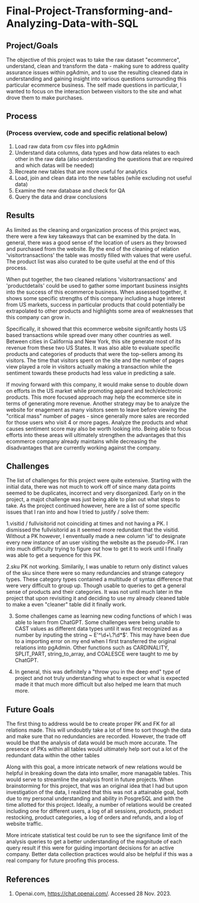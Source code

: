 # Final-Project-Transforming-and-Analyzing-Data-with-SQL

## Project/Goals
The objective of this project was to take the raw dataset "ecommerce", understand, clean and transform the data - making sure to address quality assurance issues within pgAdmin, and to use the resulting cleaned data in understanding and gaining insight into various questions surrounding this particular ecommerce business. The self made questions in particular, I wanted to focus on the interaction between visitors to the site and what drove them to make purchases. 

## Process
### (Process overview, code and specific relational below)
1. Load raw data from csv files into pgAdmin
2. Understand data columns, data types and how data relates to each other in the raw data (also understanding the questions that are required and which datas will be needed)
3. Recreate new tables that are more useful for analytics
4. Load, join and clean data into the new tables (while excluding not useful data)
5. Examine the new database and check for QA
6. Query the data and draw conclusions

## Results
As limited as the cleaning and organization process of this project was, there were a few key takeaways that can be examined by the data. In general, there was a good sense of the location of users as they browsed and purchased from the website. By the end of the cleaning of relation 'visitortransactions' the table was mostly filled with values that were useful. The product list was also curated to be quite useful at the end of this process. 

When put together, the two cleaned relations 'visitortransactions' and 'productdetails' could be used to gather some important business insights into the success of this ecommerce business. When assessed together, it shows some specific strengths of this company including a huge interest from US markets, success in particular products that could potentially be extrapolated to other products and highlights some area of weaknesses that this company can grow in. 

Specifically, it showed that this ecommerce website signifcantly hosts US based transactions while spread over many other countries as well. Between cities in California and New York, this site generate most of its revenue from these two US States. It was also able to evaluate specific products and categories of products that were the top-sellers among its visitors. The time that visitors spent on the site and the number of pages view played a role in visitors actually making a transaction while the sentiment towards these products had less value in predicting a sale. 

If moving forward with this company, it would make sense to double down on efforts in the US market while promoting apparel and tech/electronic products. This more focused approach may help the ecommerce site in terms of generating more revenue. Another strategy may be to analyze the website for enagement as many visitors seem to leave before viewing the "critical mass" number of pages - since generally more sales are recorded for those users who visit 4 or more pages. Analyze the products and what causes sentiment score may also be worth looking into. Being able to focus efforts into these areas will ultimately strengthen the advantages that this ecommerce company already maintains while decreasing the disadvantages that are currently working against the company.


## Challenges 
The list of challenges for this project were quite extensive. Starting with the initial data, there was not much to work off of since many data points seemed to be duplicates, incorrect and very disorganized. Early on in the project, a majot challenge was just being able to plan out what steps to take. As the project continued however, here are a list of some specific issues that I ran into and how I tried to justify / solve them:

1.visitid / fullvisitorid not coinciding at times and not having a PK. I dismissed the fullvisitorid as it seemed more redundant that the visitid. Without a PK however, I enventually made a new column 'id' to designate every new instance of an user visiting the website as the pseudo-PK. I ran into much difficulty trying to figure out how to get it to work until I finally was able to get a sequence for this PK.

2.sku PK not working. Similarily, I was unable to return only distinct values of the sku since there were so many redundancies and strange category types. These category types contained a multitude of syntax difference that were very difficult to group up. Though usable to queries to get a general sense of products and their categories. It was not until much later in the project that upon revisiting it and deciding to use my already cleaned table to make a even "cleaner" table did it finally work.

3. Some challenges came as learning new coding functions of which I was able to learn from ChatGPT. Some challenges were being unable to CAST values as different data types until it was first recognized as a number by inputing the string ~ E'^\\d+\\.?\\d*$'. This may have been due to a importing error on my end when I first transferred the original relations into pgAdmin. Other functions such as CARDINALITY, SPLIT_PART, string_to_array, and COALESCE were taught to me by ChatGPT.

4. In general, this was definitely a "throw you in the deep end" type of project and not truly understanding what to expect or what is expected made it that much more difficult but also helped me learn that much more. 

## Future Goals
The first thing to address would be to create proper PK and FK for all relations made. This will undoubtly take a lot of time to sort though the data and make sure that no redundancies are recorded. However, the trade off would be that the analysis of data would be much more accurate. The presence of PKs within all tables would ultimately help sort out a lot of the redundant data within the other tables

Along with this goal, a more intricate network of new relations would be helpful in breaking down the data into smaller, more managable tables. This would serve to streamline the analysis front in future projects. When brainstorming for this project, that was an original idea that I had but upon investigation of the data, I realized that this was not a attainable goal, both due to my personal understanding and ability in PosgreSQL and with the time allotted for this project. Ideally, a number of relations would be created including one for different users, a log of all sessions, products, product restocking, product categories, a log of orders and refunds, and a log of website traffic.

More intricate statistical test could be run to see the signifance limit of the analysis queries to get a better understanding of the magnitude of each query result if this were for guiding important decisions for an active company. Better data collection practices would also be helpful if this was a real company for future proofing this process.


## References
1. Openai.com, https://chat.openai.com/. Accessed 28 Nov. 2023.


